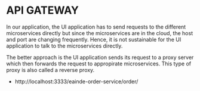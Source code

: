 # API GATEWAY
In our application, the UI application has to send requests to the different microservices directly but since the microservices are in the cloud, the host and port are changing frequently. Hence, it is not sustainable for the UI application to talk to the microservices directly.

The better approach is the UI application sends its request to a proxy server which then forwards the request to appropirate microservices. This type of proxy is also called a reverse proxy.

- http://localhost:3333/eainde-order-service/order/
